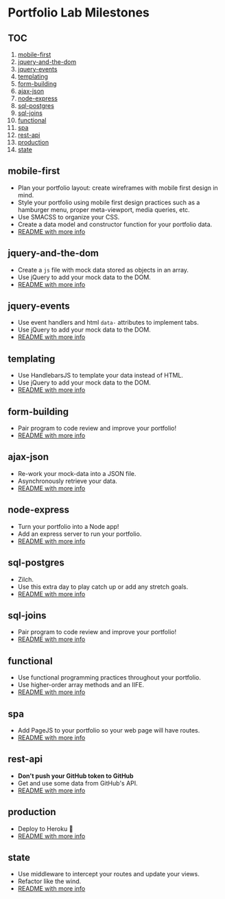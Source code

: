 # Portfolio Lab Milestones

## TOC
1. [mobile-first](#mobile-first)
1. [jquery-and-the-dom](#jquery-and-the-dom)
1. [jquery-events](#jquery-events)
1. [templating](#templating)
1. [form-building](#form-building)
1. [ajax-json](#ajax-json)
1. [node-express](#node-express)
1. [sql-postgres](#sql-postgres)
1. [sql-joins](#sql-joins)
1. [functional](#functional)
1. [spa](#spa)
1. [rest-api](#rest-api)
1. [production](#production)
1. [state](#state)



## mobile-first

- Plan your portfolio layout: create wireframes with mobile first design in mind. 
- Style your portfolio using mobile first design practices such as a hamburger menu, proper meta-viewport, media queries, etc.
- Use SMACSS to organize your CSS.
- Create a data model and constructor function for your portfolio data. 
- [README with more info](https://github.com/cfpdx-301d-spring-2017/lab-02-jquery-and-dom/blob/master/PORTFOLIO-ASSIGNMENT.md)


## jquery-and-the-dom

- Create a `js` file with mock data stored as objects in an array.
- Use jQuery to add your mock data to the DOM.
- [README with more info](https://github.com/cfpdx-301d-spring-2017/lab-02-jquery-and-dom/blob/master/PORTFOLIO-ASSIGNMENT.md)


## jquery-events

- Use event handlers and html `data-` attributes to implement tabs. 
- Use jQuery to add your mock data to the DOM.
- [README with more info](https://github.com/cfpdx-301d-spring-2017/lab-03-jquery-events/blob/master/PORTFOLIO-ASSIGNMENT.md)


## templating

- Use HandlebarsJS to template your data instead of HTML. 
- Use jQuery to add your mock data to the DOM.
- [README with more info](https://github.com/cfpdx-301d-spring-2017/lab-04-templating/blob/master/PORTFOLIO-ASSIGNMENT.md)


## form-building

- Pair program to code review and improve your portfolio!
- [README with more info](https://github.com/cfpdx-301d-spring-2017/lab-05-form-building/blob/master/PORTFOLIO-ASSIGNMENT.md)


## ajax-json

- Re-work your mock-data into a JSON file.
- Asynchronously retrieve your data. 
- [README with more info](https://github.com/cfpdx-301d-spring-2017/lab-06-ajax-json-wrrc/blob/master/PORTFOLIO-ASSIGNMENT.md)


## node-express

- Turn your portfolio into a Node app!
- Add an express server to run your portfolio.  
- [README with more info](https://github.com/cfpdx-301d-spring-2017/lab-07-node-npm-express/blob/master/PORTFOLIO-ASSIGNMENT.md)


## sql-postgres

- Zilch.
- Use this extra day to play catch up or add any stretch goals.
- [README with more info](https://github.com/cfpdx-301d-spring-2017/08-sql-intro-and-postgres/blob/master/PORTFOLIO-ASSIGNMENT.md)


## sql-joins

- Pair program to code review and improve your portfolio!
- [README with more info](https://github.com/cfpdx-301d-spring-2017/09-sql-joins-relations/blob/master/PORTFOLIO-ASSIGNMENT.md)


## functional

- Use functional programming practices throughout your portfolio.
- Use higher-order array methods and an IIFE.
- [README with more info](https://github.com/cfpdx-301d-spring-2017/10-functional-programming/blob/master/PORTFOLIO-ASSIGNMENT.md)


## spa

- Add PageJS to your portfolio so your web page will have routes.
- [README with more info](https://github.com/cfpdx-301d-spring-2017/11-single-page-applications/blob/master/PORTFOLIO-ASSIGNMENT.md)


## rest-api

- **Don't push your GitHub token to GitHub**
- Get and use some data from GitHub's API.
- [README with more info](https://github.com/cfpdx-301d-spring-2017/12-rest-and-github-api/blob/master/PORTFOLIO-ASSIGNMENT.md)


## production

- Deploy to Heroku 🎉
- [README with more info](https://github.com/cfpdx-301d-spring-2017/13-production-deployment/blob/master/PORTFOLIO-ASSIGNMENT.md)


## state

- Use middleware to intercept your routes and update your views.
- Refactor like the wind.
- [README with more info](https://github.com/cfpdx-301d-spring-2017/14-managing-state-and-middleware/blob/master/PORTFOLIO-ASSIGNMENT.md)